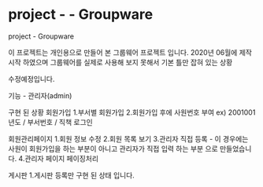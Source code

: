 # project - - Groupware
project - Groupware

이 프로젝트는 개인용으로 만들어 본 그룹웨어 프로젝트 입니다.
2020년 06월에 제작 시작 하였으며 그룹웨어를 실제로 사용해 보지 못해서 기본 틀만 잡혀 있는 상황

수정예정입니다.

기능 - 관리자(admin)

구현 된 상황
회원가입
  1.부서별 회원가입
  2.회원가입 후에 사원번호 부여
    ex) 2001001 년도 / 부서번호 / 직책
로그인

회원관리페이지 
  1.회원 정보 수정
  2.회원 목록 보기
  3.관리자 직접 등록 - 이 경우에는 사원이 회원가입을 하는 부분이 아니고 관리자가 직접 입력 하는 부분 으로 만들었습니다.
  4.관리자 페이지 페이징처리

게시판
  1.게시판 등록만 구현 된 상태 입니다.
